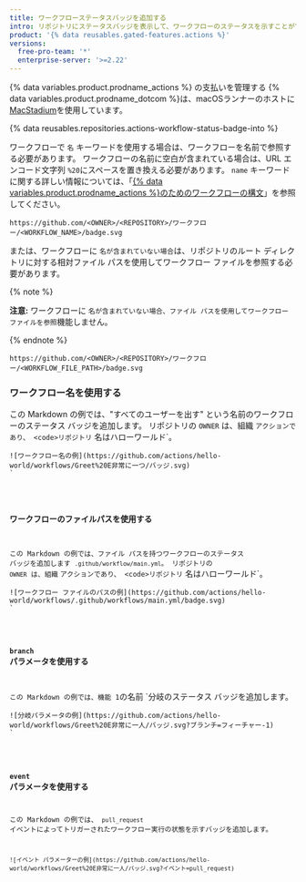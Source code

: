 ```yaml
---
title: ワークフローステータスバッジを追加する
intro: リポジトリにステータスバッジを表示して、ワークフローのステータスを示すことができます。
product: '{% data reusables.gated-features.actions %}'
versions:
  free-pro-team: '*'
  enterprise-server: '>=2.22'
---
```


{% data variables.product.prodname_actions %} の支払いを管理する
{% data variables.product.prodname_dotcom %}は、macOSランナーのホストに[MacStadium](https://www.macstadium.com/)を使用しています。

{% data reusables.repositories.actions-workflow-status-badge-into %}

ワークフローで `名` キーワードを使用する場合は、ワークフローを名前で参照する必要があります。 ワークフローの名前に空白が含まれている場合は、URL エンコード文字列 `%20`にスペースを置き換える必要があります。 `name` キーワードに関する詳しい情報については、「[{% data variables.product.prodname_actions %}のためのワークフローの構文](/articles/workflow-syntax-for-github-actions#name)」を参照してください。

```
https://github.com/<OWNER>/<REPOSITORY>/ワークフロー/<WORKFLOW_NAME>/badge.svg
```

または、ワークフローに `名が含まれていない場合`は、リポジトリのルート ディレクトリに対する相対ファイル パスを使用してワークフロー ファイルを参照する必要があります。

{% note %}

**注意:** ワークフローに `名が含まれていない場合、ファイル パスを使用してワークフロー ファイルを参照`機能しません。

{% endnote %}

```
https://github.com/<OWNER>/<REPOSITORY>/ワークフロー/<WORKFLOW_FILE_PATH>/badge.svg
```

### ワークフロー名を使用する

この Markdown の例では、"すべてのユーザーを出す" という名前のワークフローのステータス バッジを追加します。 リポジトリの `OWNER` は、組織</code> `アクションであり、 <code>リポジトリ` 名はハローワールド</code>`。</p>

<pre><code>![ワークフロー名の例](https://github.com/actions/hello-world/workflows/Greet%20E非常に一つ/バッジ.svg)
`</pre>

### ワークフローのファイルパスを使用する

この Markdown の例では、ファイル パスを持つワークフローのステータス バッジを追加します `.github/workflow/main.yml`。 リポジトリの `OWNER` は、組織</code> `アクションであり、 <code>リポジトリ` 名はハローワールド</code>`。</p>

<pre><code>![ワークフロー ファイルのパスの例](https://github.com/actions/hello-world/workflows/.github/workflows/main.yml/badge.svg)
`</pre>

### `branch` パラメータを使用する

この Markdown の例では、機能 1</code>の名前 `分岐のステータス バッジを追加します。</p>

<pre><code>![分岐パラメータの例](https://github.com/actions/hello-world/workflows/Greet%20E非常に一人/バッジ.svg?ブランチ=フィーチャー-1)
`</pre>

### `event` パラメータを使用する

この Markdown の例では、 `pull_request` イベントによってトリガーされたワークフロー実行の状態を示すバッジを追加します。

```
![イベント パラメーターの例](https://github.com/actions/hello-world/workflows/Greet%20E非常に一人/バッジ.svg?イベント=pull_request)
```
